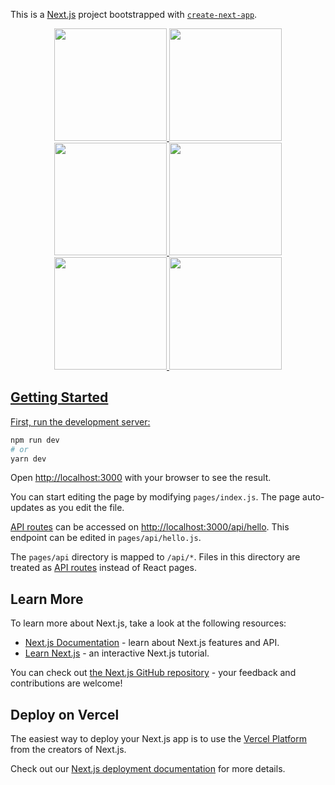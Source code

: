This is a [Next.js](https://nextjs.org/) project bootstrapped with [`create-next-app`](https://github.com/vercel/next.js/tree/canary/packages/create-next-app).

<div align="center">
  <a href="https://github.com/adrianobarbosa1">
  <img height="180em" src="https://lh3.googleusercontent.com/pw/AM-JKLV-4hRNNbKRz25Y8j0-Pzec6AEbxmJMnqDa_jN1MSFZX5YSuUneUY7jbsnKxHJrEN5GUw9pY2rj1TEErJhABLIkxaPzj8MzHxINSqC2EUZ_O0q3yKTNjFhfDFy_qdOlcZJemFFX5B3NljiGclg4a6Ld=w1152-h548-no?authuser=1"/>
  <img height="180em" src="https://lh3.googleusercontent.com/pw/AM-JKLUt8EJ-gGbtQSE4IeHQGFwbWUBeBjAyr01dXRafZgzISlYSP13yo1OlkTkQMFrxxeWMJEccxT0m7NFIoBGSSmoREbJmpbK8FcdtGYmrrzI9HBNshdcqVocKVGFU7-nWaCyGEC7kpMbYnQlZ9bAi54pV=w1152-h547-no?authuser=1"/>
    <img height="180em" src="https://lh3.googleusercontent.com/pw/AM-JKLUpzh05atVxkFRCtNs2OZv-dA6ez7xfoUtWBNhRfii6WUbOrhi-bNKsm6HvjIY0PKU1jIplY55CQBUlLO_txRmQKq36rS90vFzDycFvT3ICwE9sbJrXzKKRvnCTg-3SV4nuvmvFgjwU0R3gwy-4egAN=w1152-h547-no?authuser=1"/>
    <img height="180em" src="https://lh3.googleusercontent.com/pw/AM-JKLUiVtD76K0wxkddFAes30o49XxJBrMb0qP9BRSXqIIVK-NGvisnYIeyQAecnZTI6MHhfJSQIlqyLDBUyG3A58OIiCwZ6tjm83_LsdzoYgXDqiJWSjRAzRpJF6UpT_eZfBuKHxjgW8gr0jgjuRHoUjOQ=w1152-h547-no?authuser=1"/>
    <img height="180em" src="https://lh3.googleusercontent.com/pw/AM-JKLXlqiMXNm_q_XlApW5cxv6XvAo4L4jjSfYtn8_flgpOV2hKzvscpjkL8hQC7hSMBjyfh3FuX1p9SidsDEx6UdwQ-HWSrvoPdSDEPG7lj7rdELO-zXQDYiSqvuy1o6JHqnfH-TqYCDf6RZVxgX33Ra9N=w1152-h547-no?authuser=1"/>
    <img height="180em" src="https://lh3.googleusercontent.com/pw/AM-JKLWIVsVafh425UXw9gVPcfJ_XYX9-VwdNsG62MIk17OJPgUKK5LpdbMJBieCUABDpAr51Z8rOeeeviYaUJvWbtv3C6Mpg6rPw1wAZZSyUSh-oLHEJOIhLuTZkJ3cZNCko_AjMNC-6_GLLU16qBByRb-j=w1152-h542-no?authuser=1"/>
</div>


## Getting Started

First, run the development server:

```bash
npm run dev
# or
yarn dev
```

Open [http://localhost:3000](http://localhost:3000) with your browser to see the result.

You can start editing the page by modifying `pages/index.js`. The page auto-updates as you edit the file.

[API routes](https://nextjs.org/docs/api-routes/introduction) can be accessed on [http://localhost:3000/api/hello](http://localhost:3000/api/hello). This endpoint can be edited in `pages/api/hello.js`.

The `pages/api` directory is mapped to `/api/*`. Files in this directory are treated as [API routes](https://nextjs.org/docs/api-routes/introduction) instead of React pages.

## Learn More

To learn more about Next.js, take a look at the following resources:

- [Next.js Documentation](https://nextjs.org/docs) - learn about Next.js features and API.
- [Learn Next.js](https://nextjs.org/learn) - an interactive Next.js tutorial.

You can check out [the Next.js GitHub repository](https://github.com/vercel/next.js/) - your feedback and contributions are welcome!

## Deploy on Vercel

The easiest way to deploy your Next.js app is to use the [Vercel Platform](https://vercel.com/new?utm_medium=default-template&filter=next.js&utm_source=create-next-app&utm_campaign=create-next-app-readme) from the creators of Next.js.

Check out our [Next.js deployment documentation](https://nextjs.org/docs/deployment) for more details.
